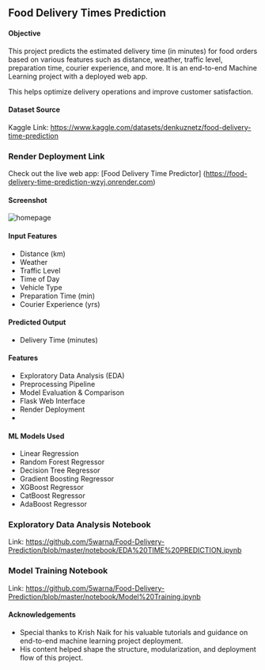 ## Food Delivery Times Prediction

#### Objective

This project predicts the estimated delivery time (in minutes) for food orders based on various features such as distance, weather, traffic level, preparation time, courier experience, and more. It is an end-to-end Machine Learning project with a deployed web app.

This helps optimize delivery operations and improve customer satisfaction.

#### Dataset Source

Kaggle Link: https://www.kaggle.com/datasets/denkuznetz/food-delivery-time-prediction

### Render Deployment Link

Check out the live web app: [Food Delivery Time Predictor] (https://food-delivery-time-prediction-wzyj.onrender.com)

#### Screenshot

![homepage](https://github.com/user-attachments/assets/f1428813-76ad-4b71-9b85-cb567f385fd2)

#### Input Features

- Distance (km)
- Weather
- Traffic Level
- Time of Day
- Vehicle Type
- Preparation Time (min)
- Courier Experience (yrs)

#### Predicted Output

- Delivery Time (minutes)

#### Features

- Exploratory Data Analysis (EDA)
- Preprocessing Pipeline
- Model Evaluation & Comparison
- Flask Web Interface
- Render Deployment
- 
#### ML Models Used

- Linear Regression
- Random Forest Regressor
- Decision Tree Regressor 
- Gradient Boosting Regressor
- XGBoost Regressor
- CatBoost Regressor
- AdaBoost Regressor

### Exploratory Data Analysis Notebook

Link: https://github.com/5warna/Food-Delivery-Prediction/blob/master/notebook/EDA%20TIME%20PREDICTION.ipynb

### Model Training Notebook

Link: https://github.com/5warna/Food-Delivery-Prediction/blob/master/notebook/Model%20Training.ipynb

#### Acknowledgements

- Special thanks to Krish Naik for his valuable tutorials and guidance on end-to-end machine learning project deployment.
- His content helped shape the structure, modularization, and deployment flow of this project.



